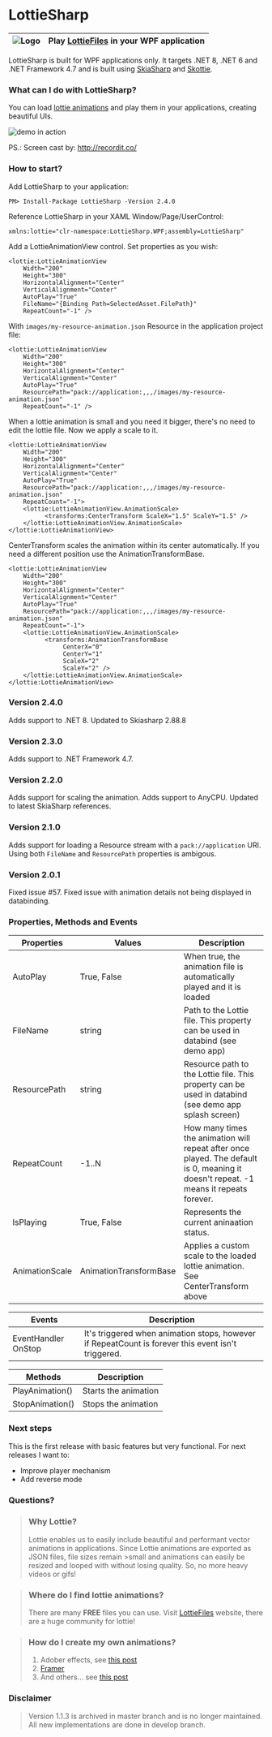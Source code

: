# LottieSharp

| ![Logo](https://raw.githubusercontent.com/ascora/LottieSharp/master/Images/lottie_sharp-128.png) | Play [LottieFiles](https://lottiefiles.com/) in your WPF application  |
|--|--|

LottieSharp is built for WPF applications only. It targets .NET 8, .NET 6 and .NET Framework 4.7  and is built using [SkiaSharp](https://github.com/mono/SkiaSharp) and [Skottie](https://skia.org/docs/user/modules/skottie/).

### What can I do with LottieSharp?
You can load [lottie animations](https://lottiefiles.com/) and play them in your applications, creating beautiful UIs.

![demo in action](https://raw.githubusercontent.com/ascora/LottieSharp/develop/Images/demo.gif "Demo in Action")

PS.: Screen cast by: http://recordit.co/ 

### How to start?


Add LottieSharp to your application:

```PM> Install-Package LottieSharp -Version 2.4.0```

Reference LottieSharp in your XAML Window/Page/UserControl:

```xmlns:lottie="clr-namespace:LottieSharp.WPF;assembly=LottieSharp"```

Add a LottieAnimationView control. Set properties as you wish:
```
<lottie:LottieAnimationView
    Width="200"
    Height="300"
    HorizontalAlignment="Center"
    VerticalAlignment="Center"
    AutoPlay="True"
    FileName="{Binding Path=SelectedAsset.FilePath}"
    RepeatCount="-1" />
```

With `images/my-resource-animation.json` Resource in the application project file:
```
<lottie:LottieAnimationView
    Width="200"
    Height="300"
    HorizontalAlignment="Center"
    VerticalAlignment="Center"
    AutoPlay="True"
    ResourcePath="pack://application:,,,/images/my-resource-animation.json"
    RepeatCount="-1" />
```

When a lottie animation is small and you need it bigger, there's no need to edit the lottie file.
Now we apply a scale to it.
```
<lottie:LottieAnimationView
    Width="200"
    Height="300"
    HorizontalAlignment="Center"
    VerticalAlignment="Center"
    AutoPlay="True"
    ResourcePath="pack://application:,,,/images/my-resource-animation.json"
    RepeatCount="-1">
    <lottie:LottieAnimationView.AnimationScale>
          <transforms:CenterTransform ScaleX="1.5" ScaleY="1.5" />
    </lottie:LottieAnimationView.AnimationScale>
</lottie:LottieAnimationView>
```

CenterTransform scales the animation within its center automatically.
If you need a different position use the AnimationTransformBase.
```
<lottie:LottieAnimationView
    Width="200"
    Height="300"
    HorizontalAlignment="Center"
    VerticalAlignment="Center"
    AutoPlay="True"
    ResourcePath="pack://application:,,,/images/my-resource-animation.json"
    RepeatCount="-1">
    <lottie:LottieAnimationView.AnimationScale>
          <transforms:AnimationTransformBase
               CenterX="0"
               CenterY="1"
               ScaleX="2"
               ScaleY="2" />
    </lottie:LottieAnimationView.AnimationScale>
</lottie:LottieAnimationView>
```
### Version 2.4.0
Adds support to .NET 8.
Updated to Skiasharp 2.88.8

### Version 2.3.0
Adds support to .NET Framework 4.7.

### Version 2.2.0
Adds support for scaling the animation.
Adds support to AnyCPU.
Updated to latest SkiaSharp references.

### Version 2.1.0
Adds support for loading a Resource stream with a `pack://application` URI. Using both `FileName` and `ResourcePath` properties is ambigous.

### Version 2.0.1
Fixed issue #57.
Fixed issue with animation details not being displayed in databinding.


### Properties, Methods and Events

| Properties     | Values                | Description |
| --- | --- | --- |
| AutoPlay       | True, False           | When true, the animation file is automatically played and it is loaded |
| FileName       | string                | Path to the Lottie file. This property can be used in databind (see demo app) |
| ResourcePath   | string                | Resource path to the Lottie file. This property can be used in databind (see demo app splash screen) |
| RepeatCount    | -1..N                 | How many times the animation will repeat after once played. The default is 0, meaning it doesn't repeat. -1 means it repeats forever. |
| IsPlaying      | True, False           | Represents the current aninaation status. |
| AnimationScale |AnimationTransformBase | Applies a custom scale to the loaded lottie animation. See CenterTransform above |


| Events | Description |
| --- | --- |
| EventHandler OnStop | It's triggered when animation stops, however if RepeatCount is forever this event isn't triggered. |


| Methods | Description |
| --- | --- |
| PlayAnimation() | Starts the animation |
| StopAnimation() | Stops the animation |

### Next steps
This is the first release with basic features but very functional. For next releases I want to:
- Improve player mechanism
- Add reverse mode


### Questions?
>### Why Lottie?
>Lottie enables us to easily include beautiful and performant vector animations in applications. Since Lottie animations are exported as JSON files, file sizes remain >small and animations can easily be resized and looped with without losing quality. So, no more heavy videos or gifs!

>### Where do I find lottie animations?
>There are many **FREE** files you can use. Visit [LottieFiles](https://lottiefiles.com/) website, there are a huge community for lottie!

>### How do I create my own animations?
> 1. Adober effects, see [this post](https://uxdesign.cc/creating-lottie-animations-with-after-effects-e5124feb8a9c)
> 2. [Framer](https://www.framer.com/plugins/lottie/)
> 3. And others... see [this post](https://github.com/LottieFiles/awesome-lottie)


### Disclaimer
> Version 1.1.3 is archived in master branch and is no longer maintained. 
> All new implementations are done in develop branch.
